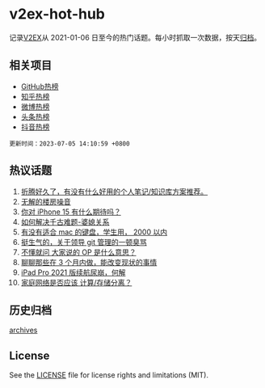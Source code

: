 # v2ex-hot-hub

 记录[V2EX](https://www.v2ex.com/)从 2021-01-06 日至今的热门话题。每小时抓取一次数据，按天[归档](archives)。
 
 ## 相关项目

- [GitHub热榜](https://github.com/lonnyzhang423/github-hot-hub)
- [知乎热榜](https://github.com/lonnyzhang423/zhihu-hot-hub)
- [微博热榜](https://github.com/lonnyzhang423/weibo-hot-hub)
- [头条热榜](https://github.com/lonnyzhang423/toutiao-hot-hub)
- [抖音热榜](https://github.com/lonnyzhang423/douyin-hot-hub)


 `更新时间：2023-07-05 14:10:59 +0800`

## 热议话题

1. [折腾好久了，有没有什么好用的个人笔记/知识库方案推荐。](https://www.v2ex.com/t/953991)
1. [无解的楼房噪音](https://www.v2ex.com/t/954079)
1. [你对 iPhone 15 有什么期待吗？](https://www.v2ex.com/t/954175)
1. [如何解决千古难题-婆媳关系](https://www.v2ex.com/t/953990)
1. [有没有适合 mac 的键盘，学生用， 2000 以内](https://www.v2ex.com/t/954097)
1. [挺生气的，关于领导 git 管理的一顿臭骂](https://www.v2ex.com/t/954122)
1. [不懂就问 大家说的 OP 是什么意思？](https://www.v2ex.com/t/954167)
1. [聊聊那些在 3 个月内做，能改变现状的事情](https://www.v2ex.com/t/953989)
1. [iPad Pro 2021 版续航尿崩，何解](https://www.v2ex.com/t/954169)
1. [家庭网络是否应该 计算/存储分离？](https://www.v2ex.com/t/954168)

## 历史归档

[archives](archives)

## License

See the [LICENSE](LICENSE) file for license rights and limitations (MIT).

